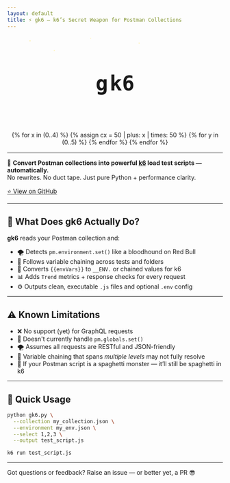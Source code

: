 ```yaml
---
layout: default
title: ⚡️ gk6 – k6’s Secret Weapon for Postman Collections
---
```

<div style="text-align:center; margin-bottom: 1rem;">
<svg viewBox="0 0 800 120" width="90%" height="120" xmlns="http://www.w3.org/2000/svg">
  <style>
    .letter {
      font: bold 48px 'Fira Code', monospace;
      fill: #000;
      dominant-baseline: middle;
    }
    .burning {
      animation: burnEffect 10s ease-in-out infinite;
      transform-origin: center;
    }
    @keyframes burnEffect {
      0%, 44%, 85%, 100% {
        filter: none;
        fill: #fff;
        transform: none;
      }
      45%, 48%, 52%, 56%, 58% {
        fill: #ffaa33;
        filter: drop-shadow(0 0 2px #ffaa33) drop-shadow(0 0 4px #ffdd55);
        transform: scaleY(1.05) translateY(-1px);
      }
      46%, 50%, 54% {
        fill: #ffee99;
        filter: drop-shadow(0 0 3px #ffcc33) drop-shadow(0 0 6px #ff6600);
        transform: scaleY(0.96) translateY(1px);
      }
    }
    .g { animation: moveG 10s ease-in-out infinite; }
    .k6 { animation: moveK6 10s ease-in-out infinite; }
    .generate-group {
      clip-path: inset(0 100% 0 0);
      opacity: 0;
      animation: moveG 10s ease-in-out infinite, revealClip 10s ease-in-out infinite, fadeOut 10s ease-in-out infinite;
    }
    @keyframes moveG {
      0%, 15%   { transform: translateX(0); }
      25%, 85%  { transform: translateX(-64px); }
      95%, 100% { transform: translateX(0); }
    }
    @keyframes moveK6 {
      0%, 15%   { transform: translateX(0); }
      25%, 85%  { transform: translateX(128px); }
      95%, 100% { transform: translateX(0); }
    }
    @keyframes revealClip {
      0%, 15%   { clip-path: inset(0 100% 0 0); }
      25%, 85%  { clip-path: inset(0 0% 0 0); }
      95%, 100% { clip-path: inset(0 100% 0 0); }
    }
    @keyframes fadeOut {
      0%, 70%   { opacity: 1; }
      85%, 100% { opacity: 0; }
    }
    .star {
      fill: #ffe34c;
      animation: twinkle 10s infinite ease-in-out alternate;
    }
    @keyframes twinkle {
      0%, 100% { opacity: 0.4; }
      50% { opacity: 1; }
    }
  </style>

  <!-- Stars -->
  <circle class="star" cx="50" cy="20" r="3"/>
  <circle class="star" cx="300" cy="10" r="2"/>
  <circle class="star" cx="500" cy="30" r="2.5"/>
  <circle class="star" cx="150" cy="60" r="2"/>

  <!-- g and k6 with burning effect -->
  <text x="300" y="60" class="letter g burning">g</text>
  <text x="332" y="60" class="letter k6 burning">k6</text>

  <!-- 'enerate ' group -->
  <g class="generate-group">
    <text x="322" y="60" class="letter">e</text>
    <text x="346" y="60" class="letter">n</text>
    <text x="370" y="60" class="letter">e</text>
    <text x="394" y="60" class="letter">r</text>
    <text x="418" y="60" class="letter">a</text>
    <text x="442" y="60" class="letter">t</text>
    <text x="466" y="60" class="letter">e</text>
    <text x="490" y="60" class="letter"> </text>
  </g>

  <!-- Flowerpot sparks -->
  {% for x in (0..4) %}
    {% assign cx = 50 | plus: x | times: 50 %}
    {% for y in (0..5) %}
      <circle class="firework red left" cx="{{ cx | plus: y }}" cy="100" r="1.2" />
      <circle class="firework blue center" cx="{{ cx | plus: y | plus: 100 }}" cy="100" r="1.2" />
      <circle class="firework green right" cx="{{ cx | plus: y | plus: 200 }}" cy="100" r="1.2" />
      <circle class="firework yellow left" cx="{{ cx | minus: y | plus: 20 }}" cy="100" r="1.2" />
    {% endfor %}
  {% endfor %}
</svg>
</div>

---

🧠 **Convert Postman collections into powerful [k6](https://k6.io) load test scripts — automatically.**  
No rewrites. No duct tape. Just pure Python + performance clarity.

[⭐ View on GitHub](https://github.com/gopikrishna4595/gk6)

---

## 🚀 What Does gk6 Actually Do?

**gk6** reads your Postman collection and:

- 🌪️ Detects `pm.environment.set()` like a bloodhound on Red Bull  
- 🔗 Follows variable chaining across tests and folders  
- 🧬 Converts `{{envVars}}` to `__ENV.` or chained values for k6  
- 📊 Adds `Trend` metrics + response checks for every request  
- ⚙️ Outputs clean, executable `.js` files and optional `.env` config

---

## ⚠️ Known Limitations

- ❌ No support (yet) for GraphQL requests
- 🧱 Doesn't currently handle `pm.globals.set()`
- 🌪️ Assumes all requests are RESTful and JSON-friendly
- 🔗 Variable chaining that spans *multiple levels* may not fully resolve
- 👻 If your Postman script is a spaghetti monster — it’ll still be spaghetti in k6

---

## 🚀 Quick Usage

```bash
python gk6.py \
  --collection my_collection.json \
  --environment my_env.json \
  --select 1,2,3 \
  --output test_script.js

k6 run test_script.js
```

---

Got questions or feedback? Raise an issue — or better yet, a PR 😎
